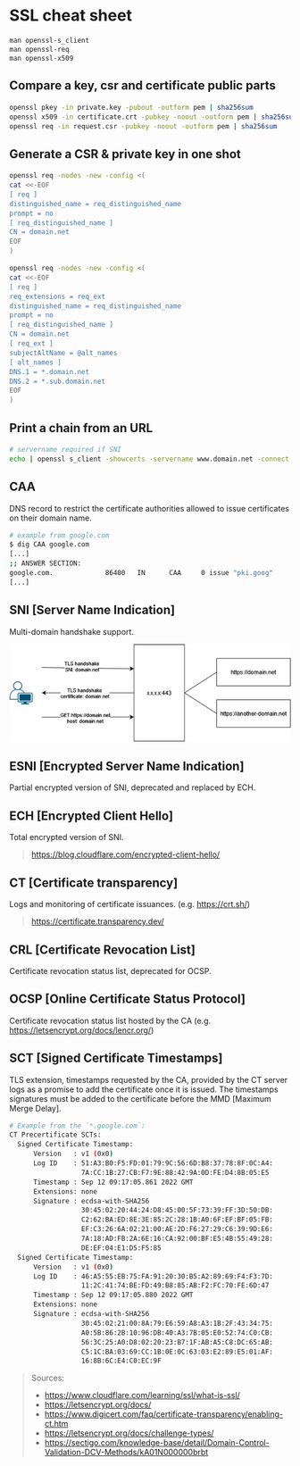# SSL cheat sheet

```
man openssl-s_client
man openssl-req
man openssl-x509
```

## Compare a key, csr and certificate public parts

```bash
openssl pkey -in private.key -pubout -outform pem | sha256sum
openssl x509 -in certificate.crt -pubkey -noout -outform pem | sha256sum
openssl req -in request.csr -pubkey -noout -outform pem | sha256sum
```

## Generate a CSR & private key in one shot

```bash
openssl req -nodes -new -config <(
cat <<-EOF
[ req ]
distinguished_name = req_distinguished_name
prompt = no
[ req_distinguished_name ]
CN = domain.net
EOF
)
```

```bash
openssl req -nodes -new -config <(
cat <<-EOF
[ req ]
req_extensions = req_ext
distinguished_name = req_distinguished_name
prompt = no
[ req_distinguished_name ]
CN = domain.net
[ req_ext ]
subjectAltName = @alt_names
[ alt_names ]
DNS.1 = *.domain.net
DNS.2 = *.sub.domain.net
EOF
)
```

## Print a chain from an URL

```bash
# servername required if SNI
echo | openssl s_client -showcerts -servername www.domain.net -connect domain.net:443
```

## CAA

DNS record to restrict the certificate authorities allowed to issue certificates on their domain name.

```bash
# example from google.com
$ dig CAA google.com
[...]
;; ANSWER SECTION:
google.com.             86400   IN      CAA     0 issue "pki.goog"
[...]
```

## SNI [Server Name Indication]

Multi-domain handshake support.

![SNI.drawio](./ssl_cheat_sheet/SNI.drawio.png)

## ESNI [Encrypted Server Name Indication]

Partial encrypted version of SNI, deprecated and replaced by ECH.

## ECH [Encrypted Client Hello]

Total encrypted version of SNI.

> https://blog.cloudflare.com/encrypted-client-hello/

## CT [Certificate transparency]

Logs and monitoring of certificate issuances. (e.g. https://crt.sh/)

> https://certificate.transparency.dev/

## CRL [Certificate Revocation List]

Certificate revocation status list, deprecated for OCSP.

## OCSP [Online Certificate Status Protocol]

Certificate revocation status list hosted by the CA (e.g. https://letsencrypt.org/docs/lencr.org/)

## SCT [Signed Certificate Timestamps]

TLS extension, timestamps requested by the CA, provided by the CT server logs as a promise to add the certificate once it is issued. The timestamps signatures must be added to the certificate before the MMD [Maximum Merge Delay].

```bash
# Example from the `*.google.com`:
CT Precertificate SCTs:
  Signed Certificate Timestamp:
      Version   : v1 (0x0)
      Log ID    : 51:A3:B0:F5:FD:01:79:9C:56:6D:B8:37:78:8F:0C:A4:
                  7A:CC:1B:27:CB:F7:9E:88:42:9A:0D:FE:D4:8B:05:E5
      Timestamp : Sep 12 09:17:05.861 2022 GMT
      Extensions: none
      Signature : ecdsa-with-SHA256
                  30:45:02:20:44:24:D8:45:00:5F:73:39:FF:3D:50:DB:
                  C2:62:BA:ED:8E:3E:85:2C:28:1B:A0:6F:EF:BF:05:FB:
                  EF:C3:26:6A:02:21:00:AE:2D:F6:27:29:C6:39:9D:E6:
                  7A:18:AD:FB:2A:6E:16:CA:92:00:BF:E5:4B:55:49:28:
                  DE:EF:04:E1:D5:F5:85
  Signed Certificate Timestamp:
      Version   : v1 (0x0)
      Log ID    : 46:A5:55:EB:75:FA:91:20:30:B5:A2:89:69:F4:F3:7D:
                  11:2C:41:74:BE:FD:49:B8:85:AB:F2:FC:70:FE:6D:47
      Timestamp : Sep 12 09:17:05.880 2022 GMT
      Extensions: none
      Signature : ecdsa-with-SHA256
                  30:45:02:21:00:8A:79:E6:59:A8:A3:1B:2F:43:34:75:
                  A0:5B:86:2B:10:96:DB:40:A3:7B:05:E0:52:74:C0:CB:
                  56:3C:25:A0:D8:02:20:23:B7:1F:AB:A5:C8:DC:65:AB:
                  C5:1C:BA:03:69:CC:1B:0E:0C:63:03:E2:89:E5:01:AF:
                  16:8B:6C:E4:C0:EC:9F
```

> Sources:
>
> - https://www.cloudflare.com/learning/ssl/what-is-ssl/
> - https://letsencrypt.org/docs/
> - https://www.digicert.com/faq/certificate-transparency/enabling-ct.htm
> - https://letsencrypt.org/docs/challenge-types/
> - https://sectigo.com/knowledge-base/detail/Domain-Control-Validation-DCV-Methods/kA01N000000brbt
